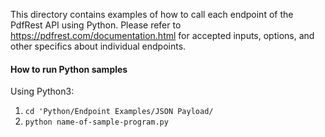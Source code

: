 This directory contains examples of how to call each endpoint of the
PdfRest API using Python. Please refer to https://pdfrest.com/documentation.html
for accepted inputs, options, and other specifics about individual endpoints.

#### How to run Python samples

Using Python3:

1. `cd 'Python/Endpoint Examples/JSON Payload/`
2. `python name-of-sample-program.py`
